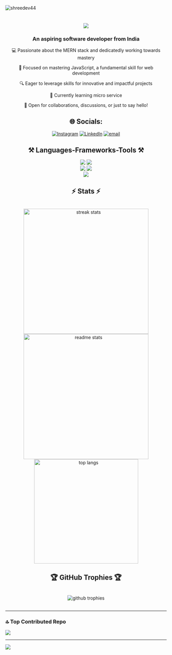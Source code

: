 
<p align="left"> <img src="https://komarev.com/ghpvc/?username=ajmalaju3&label=Profile%20views&color=0e75b6&style=flat" alt="shreedev44" /> </p>

<h1 align="center" >
    <img src="https://readme-typing-svg.herokuapp.com/?font=Righteous&size=35&center=true&vCenter=true&width=500&height=70&duration=4000&lines=I'm+Ajmal+Aliyar!;+Expert+in+MernStack!" />
</h1>

<h3 align="center">An aspiring software developer from India</h3>

<div align="center">

 💻 Passionate about the MERN stack and dedicatedly working towards mastery

🚀 Focused on mastering JavaScript, a fundamental skill for web development

🔍 Eager to leverage skills for innovative and impactful projects

🌱 Currently learning micro service

🤝 Open for collaborations, discussions, or just to say hello!


## 🌐 Socials:
[![Instagram](https://img.shields.io/badge/Instagram-%23E4405F.svg?logo=Instagram&logoColor=white)](https://instagram.com/_aajma1.in) [![LinkedIn](https://img.shields.io/badge/LinkedIn-%230077B5.svg?logo=linkedin&logoColor=white)](https://www.linkedin.com/in/ajmal-ta/)  [![email](https://img.shields.io/badge/Email-D14836?logo=gmail&logoColor=white)](mailto:ajmal.aju.340711@gmail.com) 
 </div>





<div align="center">
  <h2 align="center">⚒️ Languages-Frameworks-Tools ⚒️</h2>
    <img src="https://skillicons.dev/icons?i=html,css,javascript,typescript,c" />
    <img src="https://skillicons.dev/icons?i=bootstrap,react,nextjs,tailwind,materialui" /><br>
    <img src="https://skillicons.dev/icons?i=mysql,firebase,mongodb,postgres,redis" />
    <img src="https://skillicons.dev/icons?i=nodejs,express,jquery,npm" /><br>
    <img src="https://skillicons.dev/icons?i=aws,vercel,nginx,git,github" /><br>
</div>


<h2 align="center">⚡ Stats ⚡</h2>
<br>
<div align=center>
  <img width=390 src="https://github-readme-stats.vercel.app/api?username=ajmalaju3&show_icons=true&theme=radical&hide_border=false&include_all_commits=false&count_private=false&border_radius=10" alt="streak stats"/>
  <img width=390 src="https://github-readme-streak-stats.herokuapp.com/?user=ajmalaju3&theme=radical&hide_border=false&border_radius=10" alt="readme stats" />
  <br/>
  <img width=325 align="center" src="https://github-readme-stats.vercel.app/api/top-langs/?username=ajmalaju3&theme=radical&hide_border=false&include_all_commits=false&count_private=false&layout=compact&border_radius=10&size_weight=0.5&count_weight=0.5" alt="top langs" />
</div>

<h2 align="center">🏆 GitHub Trophies 🏆</h2>
<br/>
<div align="center">
  <img src="https://github-profile-trophy.vercel.app/?username=ajmalaju3&theme=radical&no-frame=false&no-bg=true&margin-w=4" alt="github trophies"/>
</div>
<br/>
<hr/>


### 🔝 Top Contributed Repo
![](https://github-contributor-stats.vercel.app/api?username=ajmalaju3&limit=5&theme=dark&combine_all_yearly_contributions=true)

---
[![](https://visitcount.itsvg.in/api?id=ajmalaju3&icon=0&color=0)](https://visitcount.itsvg.in)


